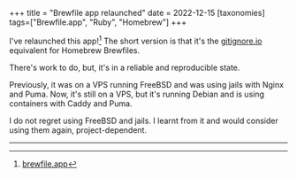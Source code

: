 +++
title = "Brewfile app relaunched"
date = 2022-12-15
[taxonomies]
tags=["Brewfile.app", "Ruby", "Homebrew"]
+++

I've relaunched this app![^1] The short version is that it's the [gitignore.io](https://gitignore.io) equivalent for Homebrew Brewfiles.

There's work to do, but, it's in a reliable and reproducible state.

Previously, it was on a VPS running FreeBSD and was using jails with Nginx and Puma. Now, it's still on a VPS, but it's running Debian and is using containers with Caddy and Puma.

I do not regret using FreeBSD and jails. I learnt from it and would consider using them again, project-dependent.

---

[^1]: [brewfile.app](https://brewfile.app)
